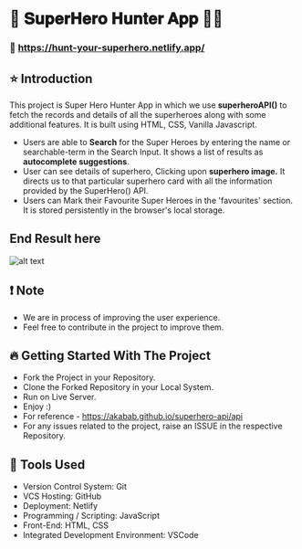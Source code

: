 # 🚀 𝐒𝐮𝐩𝐞𝐫𝐇𝐞𝐫𝐨 𝐇𝐮𝐧𝐭𝐞𝐫 𝐀𝐩𝐩 🦸‍♂️
### 🔗 https://hunt-your-superhero.netlify.app/

## ⭐ Introduction

This project is Super Hero Hunter App in which we use **superheroAPI()** to fetch the records and details of all the superheroes along with some additional features.
It is built using HTML, CSS, Vanilla Javascript.

- Users are able to **Search** for the Super Heroes by entering the name or searchable-term in the Search Input. It shows a list of results as **autocomplete suggestions**.
- User can see details of superhero, Clicking upon **superhero image.** It directs us to that particular superhero card with all the information provided by the SuperHero() API.
- Users can Mark their Favourite Super Heroes in the 'favourites' section. It is stored persistently in the browser's local storage.
## End Result here
![alt text](https://github.com/Alokkumarcse/find-super-hero/blob/main/superhero.gif)

## ❗ Note
- We are in process of improving the user experience.
- Feel free to contribute in the project to improve them.

## 🔥 Getting Started With The Project
- Fork the Project in your Repository.
- Clone the Forked Repository in your Local System.
- Run on Live Server.
- Enjoy :)
- For reference - https://akabab.github.io/superhero-api/api
- For any issues related to the project, raise an ISSUE in the respective Repository.


## 🔨 Tools Used
   
- Version Control System: Git
- VCS Hosting: GitHub
- Deployment: Netlify
- Programming / Scripting: JavaScript
- Front-End: HTML, CSS
- Integrated Development Environment: VSCode

